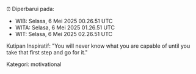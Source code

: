 ⏰ Diperbarui pada:
- WIB: Selasa, 6 Mei 2025 00.26.51 UTC
- WITA: Selasa, 6 Mei 2025 01.26.51 UTC
- WIT: Selasa, 6 Mei 2025 02.26.51 UTC

Kutipan Inspiratif:
"You will never know what you are capable of until you take that first step and go for it."


Kategori: motivational

